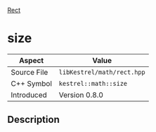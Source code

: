 [Rect](index.md)
# size
| Aspect | Value |
| --- | --- |
| Source File | `libKestrel/math/rect.hpp` |
| C++ Symbol | `kestrel::math::size` |
| Introduced | Version 0.8.0 |
## Description
